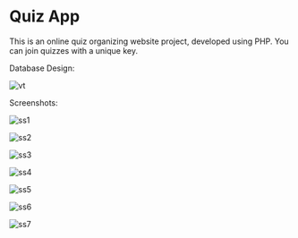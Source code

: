 # Quiz App

This is an online quiz organizing website project, developed using  PHP. You can join quizzes with a unique key.

Database Design:

![vt](https://github.com/smtttlck/quiz-app/assets/61507892/997cde65-d426-49ce-b6ac-900668e1b2cf)

Screenshots:

![ss1](https://github.com/smtttlck/quiz-app/assets/61507892/3dc65a3f-ffea-4c2c-8fc8-dd569eba6f83)

![ss2](https://github.com/smtttlck/quiz-app/assets/61507892/e7f33ae5-145b-49b2-b36e-8d18c11c9503)

![ss3](https://github.com/smtttlck/quiz-app/assets/61507892/9e95f1ae-cf28-4cc5-ba18-ab6257103a88)

![ss4](https://github.com/smtttlck/quiz-app/assets/61507892/df4f096d-85cd-47d0-af0c-a48a05e09c5a)

![ss5](https://github.com/smtttlck/quiz-app/assets/61507892/70956e46-4b76-4e34-bc9a-bd9bf3ce3454)

![ss6](https://github.com/smtttlck/quiz-app/assets/61507892/f82a590f-b688-4c60-8f70-924d2cf7df84)

![ss7](https://github.com/smtttlck/quiz-app/assets/61507892/b306d9cd-b22f-4334-8652-0e3f45e1e349)
